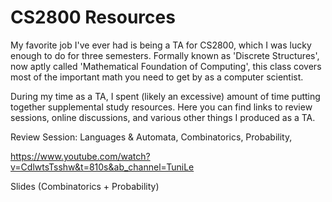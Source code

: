 # CS2800 Resources

My favorite job I've ever had is being a TA for CS2800, which I was lucky enough to do for three semesters. Formally known as 'Discrete Structures', now aptly called 'Mathematical Foundation of Computing', this class covers most of the important math you need to get by as a computer scientist. 

During my time as a TA, I spent (likely an excessive) amount of time putting together supplemental study resources. Here you can find links to review sessions, online discussions, and various other things I produced as a TA. 

Review Session: Languages & Automata, Combinatorics, Probability, 


https://www.youtube.com/watch?v=CdlwtsTsshw&t=810s&ab_channel=TuniLe

Slides (Combinatorics + Probability)